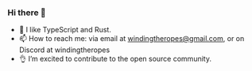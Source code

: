 ### Hi there 👋
- 📖 I like TypeScript and Rust.
- 📫 How to reach me: via email at windingtheropes@gmail.com, or on Discord at windingtheropes
- 👌 I’m excited to contribute to the open source community.

